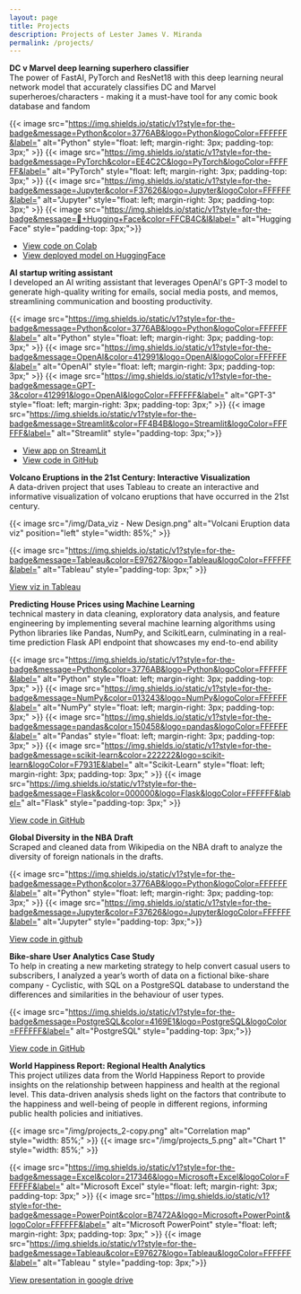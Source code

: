 ```yaml
---
layout: page
title: Projects
description: Projects of Lester James V. Miranda
permalink: /projects/
---
```



<!-- Here are some of the non-trivial projects I built for the past few years.  My
definition of a *project* is a bit fuzzy; for now, these are things that I have
worked on with a tangible outcome like a library, website, or a game.

<ul>
  {% for post in site.categories.projects %}
    <li>
        <span>{{ post.date | date_to_string }}</span> » <a href="{{ post.url }}" title="{{ post.title }}">{{ post.title }}</a>
        <meta name="description" content="{{ post.summary | escape }}">
        <meta name="keywords" content="{{ post.tags | join: ', ' | escape }}"/>
    </li>
  {% endfor %}
</ul>

<h4>Others</h4> -->

**DC v Marvel deep learning superhero classifier**  
The power of FastAI, PyTorch and ResNet18 with this deep learning neural network model that accurately classifies DC and Marvel superheroes/characters - making it a must-have tool for any comic book database and fandom

{{< image src="https://img.shields.io/static/v1?style=for-the-badge&message=Python&color=3776AB&logo=Python&logoColor=FFFFFF&label=" alt="Python" style="float: left; margin-right: 3px; padding-top: 3px;" >}}
{{< image src="https://img.shields.io/static/v1?style=for-the-badge&message=PyTorch&color=EE4C2C&logo=PyTorch&logoColor=FFFFFF&label=" alt="PyTorch" style="float: left; margin-right: 3px; padding-top: 3px;" >}}
{{< image src="https://img.shields.io/static/v1?style=for-the-badge&message=Jupyter&color=F37626&logo=Jupyter&logoColor=FFFFFF&label=" alt="Jupyter" style="float: left; margin-right: 3px; padding-top: 3px;" >}}
{{< image src="https://img.shields.io/static/v1?style=for-the-badge&message=🤗+Hugging+Face&color=FFCB4C&l&label=" alt="Hugging Face" style="padding-top: 3px;">}}

* [View code on Colab](https://colab.research.google.com/drive/1XSerXrQUfuNg3A6fpxEa4NUtL8XmokMN?usp=sharing)
* [View deployed model on HuggingFace](https://huggingface.co/spaces/troublledwaters/comicsClassifier)



**AI startup writing assistant**  
I developed an AI writing assistant that leverages OpenAI's GPT-3 model to generate high-quality writing for emails, social media posts, and memos, streamlining communication and boosting productivity.

{{< image src="https://img.shields.io/static/v1?style=for-the-badge&message=Python&color=3776AB&logo=Python&logoColor=FFFFFF&label=" alt="Python" style="float: left; margin-right: 3px; padding-top: 3px;" >}}
{{< image src="https://img.shields.io/static/v1?style=for-the-badge&message=OpenAI&color=412991&logo=OpenAI&logoColor=FFFFFF&label=" alt="OpenAI" style="float: left; margin-right: 3px; padding-top: 3px;" >}}
{{< image src="https://img.shields.io/static/v1?style=for-the-badge&message=GPT-3&color=412991&logo=OpenAI&logoColor=FFFFFF&label=" alt="GPT-3" style="float: left; margin-right: 3px; padding-top: 3px;" >}}
{{< image src="https://img.shields.io/static/v1?style=for-the-badge&message=Streamlit&color=FF4B4B&logo=Streamlit&logoColor=FFFFFF&label=" alt="Streamlit" style="padding-top: 3px;">}}

* [View app on StreamLit](https://inkwell.streamlit.app/)
* [View code in GitHub](https://github.com/heytomiwa/startup-writing-assistant)


**Volcano Eruptions in the 21st Century: Interactive Visualization**  
A data-driven project that uses Tableau to create an interactive and informative visualization of volcano eruptions that have occurred in the 21st century.

{{< image src="/img/Data_viz - New Design.png" alt="Volcani Eruption data viz" position="left" style="width: 85%;" >}}

{{< image src="https://img.shields.io/static/v1?style=for-the-badge&message=Tableau&color=E97627&logo=Tableau&logoColor=FFFFFF&label=" alt="Tableau" style="padding-top: 3px;" >}}

[View viz in Tableau](https://public.tableau.com/app/profile/tommy.adedokun/viz/VolcanoEruptionsinthe21stCentury/DataViz_)


**Predicting House Prices using Machine Learning**  
technical mastery in data cleaning, exploratory data analysis, and feature engineering by implementing several machine learning algorithms using Python libraries like Pandas, NumPy, and ScikitLearn, culminating in a real-time prediction Flask API endpoint that showcases my end-to-end ability

{{< image src="https://img.shields.io/static/v1?style=for-the-badge&message=Python&color=3776AB&logo=Python&logoColor=FFFFFF&label=" alt="Python" style="float: left; margin-right: 3px; padding-top: 3px;" >}}
{{< image src="https://img.shields.io/static/v1?style=for-the-badge&message=NumPy&color=013243&logo=NumPy&logoColor=FFFFFF&label=" alt="NumPy" style="float: left; margin-right: 3px; padding-top: 3px;" >}}
{{< image src="https://img.shields.io/static/v1?style=for-the-badge&message=pandas&color=150458&logo=pandas&logoColor=FFFFFF&label=" alt="Pandas" style="float: left; margin-right: 3px; padding-top: 3px;" >}}
{{< image src="https://img.shields.io/static/v1?style=for-the-badge&message=scikit-learn&color=222222&logo=scikit-learn&logoColor=F7931E&label=" alt="Scikit-Learn" style="float: left; margin-right: 3px; padding-top: 3px;" >}}
{{< image src="https://img.shields.io/static/v1?style=for-the-badge&message=Flask&color=000000&logo=Flask&logoColor=FFFFFF&label=" alt="Flask" style="padding-top: 3px;" >}}


[View code in GitHub](https://github.com/heytomiwa/house-price-prediction-with-flask-serving)


**Global Diversity in the NBA Draft**  
Scraped and cleaned data from Wikipedia on the NBA draft to analyze the diversity of foreign nationals in the drafts.

{{< image src="https://img.shields.io/static/v1?style=for-the-badge&message=Python&color=3776AB&logo=Python&logoColor=FFFFFF&label=" alt="Python" style="float: left; margin-right: 3px; padding-top: 3px;" >}}
{{< image src="https://img.shields.io/static/v1?style=for-the-badge&message=Jupyter&color=F37626&logo=Jupyter&logoColor=FFFFFF&label=" alt="Jupyter" style="padding-top: 3px;">}}

[View code in github](https://github.com/heytomiwa/NBA-Drafted-Players-2009-2021-Analytics)


**Bike-share User Analytics Case Study**  
To help in creating a new marketing strategy to help convert casual users to subscribers, I analyzed a year’s worth of data
on a fictional bike-share company - Cyclistic, with SQL on a PostgreSQL database to understand the differences and
similarities in the behaviour of user types.

{{< image src="https://img.shields.io/static/v1?style=for-the-badge&message=PostgreSQL&color=4169E1&logo=PostgreSQL&logoColor=FFFFFF&label=" alt="PostgreSQL" style="padding-top: 3px;">}}

[View code in GitHub](https://github.com/heytomiwa/Bike-share-Analytics)


**World Happiness Report: Regional Health Analytics**  
This project utilizes data from the World Happiness Report to provide insights on the relationship between happiness and health at the regional level. This data-driven analysis sheds light on the factors that contribute to the happiness and well-being of people in different regions, informing public health policies and initiatives.

{{< image src="/img/projects_2-copy.png" alt="Correlation map" style="width: 85%;" >}}
{{< image src="/img/projects_5.png" alt="Chart 1" style="width: 85%;" >}}

{{< image src="https://img.shields.io/static/v1?style=for-the-badge&message=Excel&color=217346&logo=Microsoft+Excel&logoColor=FFFFFF&label=" alt="Microsoft Excel" style="float: left; margin-right: 3px; padding-top: 3px;" >}}
{{< image src="https://img.shields.io/static/v1?style=for-the-badge&message=PowerPoint&color=B7472A&logo=Microsoft+PowerPoint&logoColor=FFFFFF&label=" alt="Microsoft PowerPoint" style="float: left; margin-right: 3px; padding-top: 3px;" >}}
{{< image src="https://img.shields.io/static/v1?style=for-the-badge&message=Tableau&color=E97627&logo=Tableau&logoColor=FFFFFF&label=" alt="Tableau " style="padding-top: 3px;">}}

[View presentation in google drive](https://drive.google.com/file/d/1TztOhuCcGftp1DyDm8gzwCfJUKzwNrBS/view)